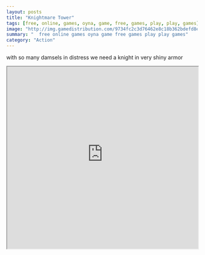 ```yaml
---
layout: posts
title: "Knightmare Tower"
tags: [free, online, games, oyna, game, free, games, play, play, games]
image: "http://img.gamedistribution.com/9734fc2c3d76462e8c18b362bdefd8e4.jpg"
summary: "  free online games oyna game free games play play games"
category: "Action"
---
```


with so many damsels in distress we need a knight in very shiny armor

<iframe width="100%" height="480px;" src="http://flash.gamedistribution.com?game=9734fc2c3d76462e8c18b362bdefd8e4"></iframe>